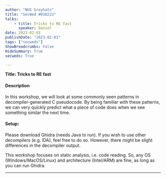 ```yaml
---
author: "NUS Greyhats"
title: "SecWed #010223"
talks:
    - title: Tricks to RE fast
      speaker: Daniel
date: 2023-02-01
publishDate: "2023-02-01"
tags: ["secweds"]
ShowBreadcrumbs: False
HideSummary: True
secweds: True

---
```


**Title: Tricks to RE fast**

#### Description

In this workshop, we will look at some commonly seen patterns in decompiler-generated C pseudocode. By being familiar with these patterns, we can very quickly predict what a piece of code does when we see something similar the next time.

#### Setup:

Please download Ghidra (needs Java to run). If you wish to use other decompilers (e.g. IDA), feel free to do so. However, there might be slight differences in the decompiler output.

This workshop focuses on static analysis, i.e. code reading. So, any OS (Windows/MacOS/Linux) and architecture (Intel/ARM) are fine, as long as you can run Ghidra.

----

